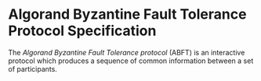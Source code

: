 # Algorand Byzantine Fault Tolerance Protocol Specification

The _Algorand Byzantine Fault Tolerance protocol_ (ABFT) is an interactive protocol
which produces a sequence of common information between a set of participants.